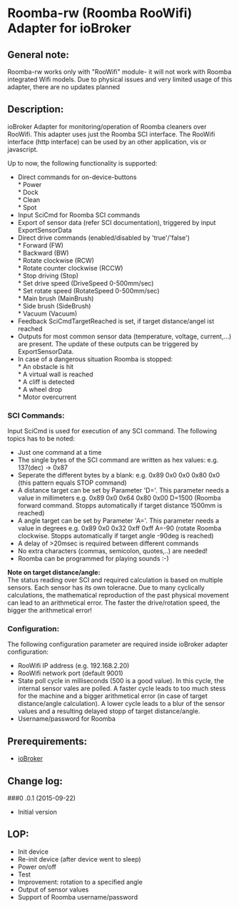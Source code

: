 # Roomba-rw (Roomba RooWifi) Adapter for ioBroker

## General note:
Roomba-rw works only with "RooWifi" module- it will not work with Roomba integrated Wifi models. Due to physical issues and very limited usage of this adapter, there are no updates planned

## Description:
ioBroker Adapter for monitoring/operation of Roomba cleaners over RooWifi. This adapter uses just the Roomba SCI 
interface. The RooWifi interface (http interface) can be used by an other application, vis or javascript.

Up to now, the following functionality is supported:  

* Direct commands for on-device-buttons    
      * Power  
      * Dock  
      * Clean  
      * Spot  
* Input SciCmd for Roomba SCI commands  
* Export of sensor data (refer SCI documentation), triggered by input ExportSensorData  
* Direct drive commands (enabled/disabled by 'true'/'false')  
      * Forward (FW)  
      * Backward (BW)  
      * Rotate clockwise (RCW)  
      * Rotate counter clockwise (RCCW)  
      * Stop driving (Stop)  
      * Set drive speed (DriveSpeed 0-500mm/sec)  
      * Set rotate speed (RotateSpeed 0-500mm/sec)  
      * Main brush (MainBrush)  
      * Side brush (SideBrush)  
      * Vacuum (Vacuum)  
* Feedback SciCmdTargetReached is set, if target distance/angel ist reached  
* Outputs for most common sensor data (temperature, voltage, current,...) are present. The update of these outputs 
 can be triggered by ExportSensorData.  
* In case of a dangerous situation Roomba is stopped:  
      * An obstacle is hit  
      * A virtual wall is reached  
      * A cliff is detected  
      * A wheel drop  
      * Motor overcurrent  


### SCI Commands:  
Input SciCmd is used for execution of any SCI command. The following topics has to be noted:  

* Just one command at a time  
* The single bytes of the SCI command are written as hex values: e.g. 137(dec) -> 0x87  
* Seperate the different bytes by a blank: e.g. 0x89 0x0 0x0 0x80 0x0 (this pattern equals STOP command)  
* A distance target can be set by Parameter 'D='. This parameter needs a value in millimeters 
e.g. 0x89 0x0 0x64 0x80 0x00 D=1500 (Roomba forward command. Stopps automatically if target distance 1500mm is reached)  
* A angle target can be set by Parameter 'A='. This parameter needs a value in degrees 
e.g. 0x89 0x0 0x32 0xff 0xff A=-90 (rotate Roomba clockwise. Stopps automatically if target angle -90deg is reached)  
* A delay of >20msec is required between different commands  
* No extra characters (commas, semicolon, quotes,..) are needed!  
* Roomba can be programmed for playing sounds :-)  

__Note on target distance/angle:__  
The status reading over SCI and required calculation is based on multiple sensors. Each sensor has its own toleracne. 
Due to many cyclically calculations, the mathematical reproduction of the past physical movement can lead to an 
arithmetical error. The faster the drive/rotation speed, the bigger the arithmetical error!  

### Configuration:  
The following configuration parameter are required inside ioBroker adapter configuration:  

* RooWifi IP address (e.g. 192.168.2.20)  
* RooWifi network port (default 9001)  
* State poll cycle in milliseconds (500 is a good value). In this cycle, the internal sensor vales are polled. A faster 
cycle leads to too much stess for the machine and a bigger arithmetical error (in case of target distance/angle calculation). 
A lower cycle leads to a blur of the sensor values and a resulting delayed stopp of target distance/angle.    
* Username/password for Roomba  


## Prerequirements:
- [ioBroker](http://www.ioBroker.net "ioBroker homepage")



## Change log:


###0 .0.1 (2015-09-22)
* Initial version

## LOP:  
* Init device  
* Re-init device (after device went to sleep)  
* Power on/off  
* Test  
* Improvement: rotation to a specified angle  
* Output of sensor values  
* Support of Roomba username/password  


